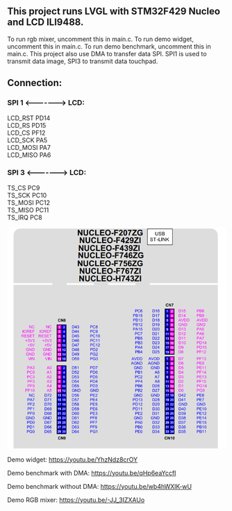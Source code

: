 ## This project runs LVGL with STM32F429 Nucleo and LCD ILI9488.
To run rgb mixer, uncomment this in main.c.
To run demo widget, uncomment this in main.c.
To run demo benchmark, uncomment this in main.c.
This project also use DMA to transfer data SPI.
SPI1 is used to transmit data image, SPI3 to transmit data touchpad.

## Connection:
### SPI 1 <-------> LCD:
LCD_RST 	PD14  <br>
LCD_RS 		PD15  <br>
LCD_CS 		PF12  <br>
LCD_SCK 	PA5   <br>
LCD_MOSI 	PA7  <br>
LCD_MISO 	PA6  <br>

### SPI 3 <-------> LCD:
TS_CS             PC9    <br>
TS_SCK            PC10   <br>
TS_MOSI           PC12   <br>
TS_MISO           PC11   <br>
TS_IRQ            PC8    <br>


![CN on STM32F429 Nucleo](connector.png)
 
Demo widget: https://youtu.be/YhzNdz8crOY
 
Demo benchmark with DMA: https://youtu.be/qHp6eaYccfI

Demo benchmark without DMA: https://youtu.be/wb4hWXlK-wU

Demo RGB mixer: https://youtu.be/-JJ_3IZXAUo
